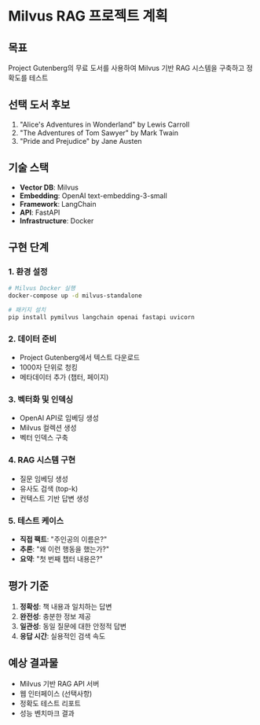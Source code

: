 # Milvus RAG 프로젝트 계획

## 목표
Project Gutenberg의 무료 도서를 사용하여 Milvus 기반 RAG 시스템을 구축하고 정확도를 테스트

## 선택 도서 후보
1. "Alice's Adventures in Wonderland" by Lewis Carroll
2. "The Adventures of Tom Sawyer" by Mark Twain  
3. "Pride and Prejudice" by Jane Austen

## 기술 스택
- **Vector DB**: Milvus
- **Embedding**: OpenAI text-embedding-3-small
- **Framework**: LangChain
- **API**: FastAPI
- **Infrastructure**: Docker

## 구현 단계

### 1. 환경 설정
```bash
# Milvus Docker 실행
docker-compose up -d milvus-standalone

# 패키지 설치
pip install pymilvus langchain openai fastapi uvicorn
```

### 2. 데이터 준비
- Project Gutenberg에서 텍스트 다운로드
- 1000자 단위로 청킹
- 메타데이터 추가 (챕터, 페이지)

### 3. 벡터화 및 인덱싱
- OpenAI API로 임베딩 생성
- Milvus 컬렉션 생성
- 벡터 인덱스 구축

### 4. RAG 시스템 구현
- 질문 임베딩 생성
- 유사도 검색 (top-k)
- 컨텍스트 기반 답변 생성

### 5. 테스트 케이스
- **직접 팩트**: "주인공의 이름은?"
- **추론**: "왜 이런 행동을 했는가?"
- **요약**: "첫 번째 챕터 내용은?"

## 평가 기준
1. **정확성**: 책 내용과 일치하는 답변
2. **완전성**: 충분한 정보 제공
3. **일관성**: 동일 질문에 대한 안정적 답변
4. **응답 시간**: 실용적인 검색 속도

## 예상 결과물
- Milvus 기반 RAG API 서버
- 웹 인터페이스 (선택사항)
- 정확도 테스트 리포트
- 성능 벤치마크 결과